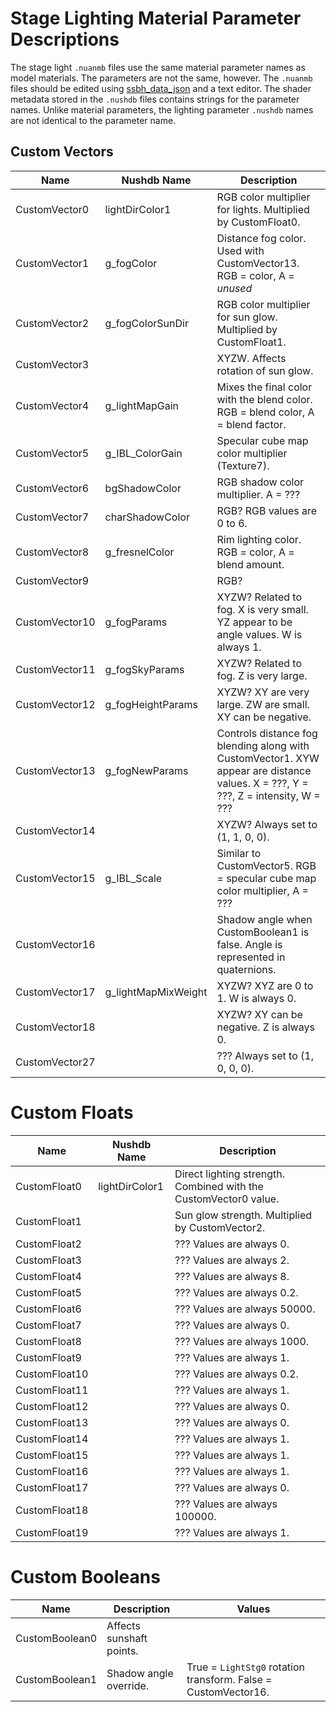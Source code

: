 # Stage Lighting Material Parameter Descriptions
The stage light `.nuanmb` files use the same material parameter names as model materials. The parameters are not the same, however. The `.nuanmb` files should be edited using [ssbh_data_json](https://github.com/ultimate-research/ssbh_lib/releases) and a text editor. The shader metadata stored in the `.nushdb` files contains strings for the parameter names. Unlike material parameters, the lighting parameter `.nushdb` names are not identical to the parameter name.

## Custom Vectors
| Name | Nushdb Name | Description |
| --- | --- | --- |
| CustomVector0 | lightDirColor1 |  RGB color multiplier for lights. Multiplied by CustomFloat0. |
| CustomVector1 | g_fogColor | Distance fog color. Used with CustomVector13. RGB = color, A = *unused* |
| CustomVector2 | g_fogColorSunDir | RGB color multiplier for sun glow. Multiplied by CustomFloat1. |
| CustomVector3 | | XYZW. Affects rotation of sun glow. |
| CustomVector4 | g_lightMapGain | Mixes the final color with the blend color. RGB = blend color, A = blend factor. |
| CustomVector5 | g_IBL_ColorGain  | Specular cube map color multiplier (Texture7). |
| CustomVector6 | bgShadowColor  | RGB shadow color multiplier. A = ??? |
| CustomVector7 | charShadowColor | RGB? RGB values are 0 to 6. |
| CustomVector8 | g_fresnelColor  | Rim lighting color. RGB = color, A = blend amount. |
| CustomVector9 |  | RGB? |
| CustomVector10 | g_fogParams |  XYZW? Related to fog. X is very small. YZ appear to be angle values. W is always 1. |
| CustomVector11 | g_fogSkyParams | XYZW? Related to fog. Z is very large. |
| CustomVector12 | g_fogHeightParams | XYZW? XY are very large. ZW are small. XY can be negative. |
| CustomVector13 | g_fogNewParams | Controls distance fog blending along with CustomVector1. XYW appear are distance values. X = ???, Y = ???, Z = intensity, W = ??? |
| CustomVector14 | |XYZW? Always set to (1, 1, 0, 0). |
| CustomVector15 | g_IBL_Scale | Similar to CustomVector5. RGB = specular cube map color multiplier, A = ??? |
| CustomVector16 | | Shadow angle when CustomBoolean1 is false. Angle is represented in quaternions. |
| CustomVector17 | g_lightMapMixWeight | XYZW? XYZ are 0 to 1. W is always 0. |
| CustomVector18 | | XYZW? XY can be negative. Z is always 0. |
| CustomVector27 | | ??? Always set to (1, 0, 0, 0). |

# Custom Floats
| Name | Nushdb Name | Description |
| --- | --- | --- |
| CustomFloat0 | lightDirColor1 | Direct lighting strength. Combined with the CustomVector0 value. |
| CustomFloat1 |  | Sun glow strength. Multiplied by CustomVector2. |
| CustomFloat2 |  | ??? Values are always 0. |
| CustomFloat3 |  | ??? Values are always 2. |
| CustomFloat4 |  | ??? Values are always 8. |
| CustomFloat5 |  | ??? Values are always 0.2. |
| CustomFloat6 |  | ??? Values are always 50000. |
| CustomFloat7 |  | ??? Values are always 0. |
| CustomFloat8 |  | ??? Values are always 1000. |
| CustomFloat9 |  | ??? Values are always 1. |
| CustomFloat10 | |  ??? Values are always 0.2. |
| CustomFloat11 | |  ??? Values are always 1. |
| CustomFloat12 | |  ??? Values are always 0.  |
| CustomFloat13 | |  ??? Values are always 0. |
| CustomFloat14 | |  ??? Values are always 1. |
| CustomFloat15 | |  ??? Values are always 1. |
| CustomFloat16 | |  ??? Values are always 1. |
| CustomFloat17 | |  ??? Values are always 0. |
| CustomFloat18 | |  ??? Values are always 100000. |
| CustomFloat19 | |  ??? Values are always 1. |

# Custom Booleans
| Name | Description | Values |
| --- | --- | --- |
| CustomBoolean0 | Affects sunshaft points. | |
| CustomBoolean1 | Shadow angle override. | True = `LightStg0` rotation transform. False = CustomVector16. |

